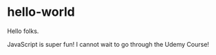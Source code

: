 # hello-world

Hello folks. 

JavaScript is super fun!
I cannot wait to go through the Udemy Course!
